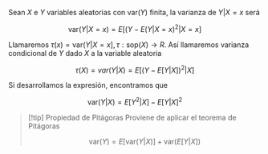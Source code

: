 Sean $X$ e $Y$ variables aleatorias con $\text{var}(Y)$ finita, la varianza de $Y|X=x$ será

$$
\text{var}(Y| X= x) =E[(Y - E(Y |X=x)^2|X=x]
$$

Llamaremos $\tau(x) = \text{var}(Y|X=x], \tau: \text{sop}(X) \to R$. Así llamaremos varianza condicional de $Y$ dado $X$ a la variable aleatoria

$$
\tau(X) = var(Y|X) = E[(Y - E[Y|X])^2|X]
$$

Si desarrollamos la expresión, encontramos que

$$
\text{var}(Y|X) = E[Y^2|X] - E[Y|X]^2
$$

> [!tip] Propiedad de Pitágoras
> Proviene de aplicar el teorema de Pitágoras
>
> $$
> \text{var}(Y) = E[\text{var}(Y|X)] + \text{var}(E[Y|X])
> $$
